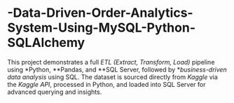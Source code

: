 # -Data-Driven-Order-Analytics-System-Using-MySQL-Python-SQLAlchemy
This project demonstrates a full *ETL (Extract, Transform, Load)* pipeline using *Python, **Pandas, and **SQL Server, followed by **business-driven data analysis* using SQL. The dataset is sourced directly from *Kaggle* via the *Kaggle API*, processed in Python, and loaded into SQL Server for advanced querying and insights.
